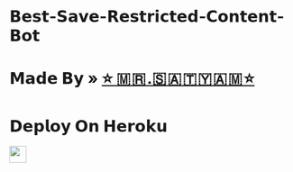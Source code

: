 # 𝗕𝗲𝘀𝘁-𝗦𝗮𝘃𝗲-𝗥𝗲𝘀𝘁𝗿𝗶𝗰𝘁𝗲𝗱-𝗖𝗼𝗻𝘁𝗲𝗻𝘁-𝗕𝗼𝘁
# 𝗠𝗮𝗱𝗲 𝗕𝘆 » [⭐ 🇲 🇷 .🇸 🇦 🇹 🇾 🇦 🇲 ⭐](https://telegram.me/official_satyam01) 

 
# 𝗗𝗲𝗽𝗹𝗼𝘆 𝗢𝗻 𝗛𝗲𝗿𝗼𝗸𝘂


<a href="https://dashboard.heroku.com/new?template=https://github.com/sumit10869/satyam_save_my_bot">
     <img height="30px" src="https://img.shields.io/badge/Deploy%20To%20Heroku-blueviolet?style=for-the-badge&logo=heroku">
  </a>
